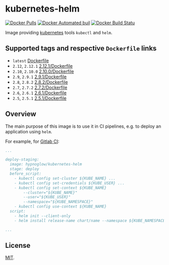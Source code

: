 # kubernetes-helm

[![Docker Pulls](https://img.shields.io/docker/pulls/hypnoglow/kubernetes-helm.svg)]()
[![Docker Automated buil](https://img.shields.io/docker/automated/hypnoglow/kubernetes-helm.svg)]()
[![Docker Build Statu](https://img.shields.io/docker/build/hypnoglow/kubernetes-helm.svg)]()

Image providing [kubernetes](http://kubernetes.io/) tools `kubectl` and `helm`.

## Supported tags and respective `Dockerfile` links

- `latest` [Dockerfile](https://github.com/hypnoglow/docker-kubernetes-helm/blob/master/Dockerfile)
- `2.12`, `2.12.1` [2.12.1/Dockerfile](https://github.com/hypnoglow/docker-kubernetes-helm/blob/2.12.1/Dockerfile)
- `2.10`, `2.10.0` [2.10.0/Dockerfile](https://github.com/hypnoglow/docker-kubernetes-helm/blob/2.10.0/Dockerfile)
- `2.9`, `2.9.1` [2.9.1/Dockerfile](https://github.com/hypnoglow/docker-kubernetes-helm/blob/2.9.1/Dockerfile)
- `2.8`, `2.8.2` [2.8.2/Dockerfile](https://github.com/hypnoglow/docker-kubernetes-helm/blob/2.8.2/Dockerfile)
- `2.7`, `2.7.2` [2.7.2/Dockerfile](https://github.com/hypnoglow/docker-kubernetes-helm/blob/2.7.2/Dockerfile)
- `2.6`, `2.6.1` [2.6.1/Dockerfile](https://github.com/hypnoglow/docker-kubernetes-helm/blob/2.6.1/Dockerfile)
- `2.5`, `2.5.1` [2.5.1/Dockerfile](https://github.com/hypnoglow/docker-kubernetes-helm/blob/2.5.1/Dockerfile)

## Overview

The main purpose of this image is to use it in CI pipelines, e.g. to deploy an
application using `helm`.

For example, for [Gitlab CI](https://about.gitlab.com/features/gitlab-ci-cd/):

```yaml
...

deploy-staging:
  image: hypnoglow/kubernetes-helm
  stage: deploy
  before_script:
    - kubectl config set-cluster ${KUBE_NAME} ...
    - kubectl config set-credentials ${KUBE_USER} ...
    - kubectl config set-context ${KUBE_NAME}
        --cluster="${KUBE_NAME}"
        --user="${KUBE_USER}"
        --namespace="${KUBE_NAMESPACE}"
    - kubectl config use-context ${KUBE_NAME}
  script:
    - helm init --client-only
    - helm install release-name chart/name --namespace ${KUBE_NAMESPACE}

...
```

## License

[MIT](https://github.com/hypnoglow/docker-kubernetes-helm/blob/master/LICENSE).
